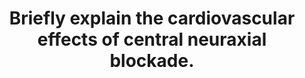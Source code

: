 ---
title: "Briefly explain the cardiovascular effects of central neuraxial blockade."
entityType: SAQ
exam: PEX
college: ANZCA
year: 2019
sitting: B
question: 8
passRate: 62
EC_expectedDomains:
- "The major domains assessed in this question were: Definition of central neuraxial blockade, including understanding that spinal and epidural routes may have different effects, The role of the sympathetic nervous system as the cause of CVS changes, The primary CVS effects of neuraxial blockade at differing levels, The baroreceptor mediated reflex responses that occur as a result of these primary effects."
EC_extraCredit:
- "Better answers were able to describe all of this and include mention of higher risk patients and reflexes such as the Bezold- Jarisch reflex, but very few recognized that blocking thoracolumbar sympathetic output will also block adrenal catecholamine release."
- "Credit was given for other correct relevant material."
EC_errorsCommon:
- "Common problems included: A misconception that neuraxial blockade only describes the spinal route, Confusion as to the relative importance of venodilation and arteriolar vasodilation, Poor descriptions of the baroreceptor mediated responses leading to tachycardia and vasoconstriction confined to levels above the block."
resources:
- "A concise description of all this can be found in Miller 8th Edition, Chapter 56."
---